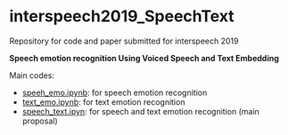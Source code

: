 # interspeech2019_SpeechText
Repository for code and paper submitted for interspeech 2019

**Speech emotion recognition Using Voiced Speech and Text Embedding**

Main codes:  
- [speeh_emo.ipynb](code/python_files/speech_emo.ipynb): for speech emotion recognition
- [text_emo.ipynb](./code/python_files/text_emo.ipynb): for text emotion recognition
- [speech_text.ipyn](code/python_files/speech_text.ipynb): for speech and text emotion recognition (main proposal)
